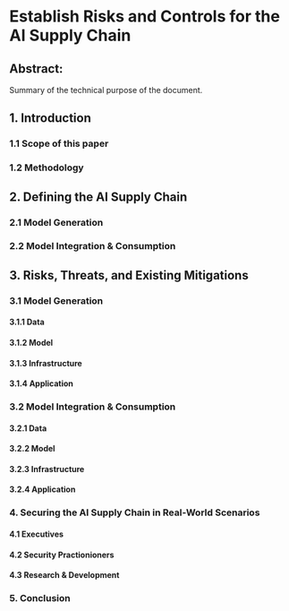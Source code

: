 # Establish Risks and Controls for the AI Supply Chain

## Abstract:
Summary of the technical purpose of the document.

## 1. Introduction

### 1.1 Scope of this paper

### 1.2 Methodology

## 2. Defining the AI Supply Chain

### 2.1 Model Generation

### 2.2 Model Integration & Consumption

## 3. Risks, Threats, and Existing Mitigations

### 3.1 Model Generation

#### 3.1.1 Data

#### 3.1.2 Model

#### 3.1.3 Infrastructure

#### 3.1.4 Application

### 3.2 Model Integration & Consumption

#### 3.2.1 Data

#### 3.2.2 Model

#### 3.2.3 Infrastructure

#### 3.2.4 Application

### 4. Securing the AI Supply Chain in Real-World Scenarios

#### 4.1 Executives

#### 4.2 Security Practionioners

#### 4.3 Research & Development

### 5. Conclusion